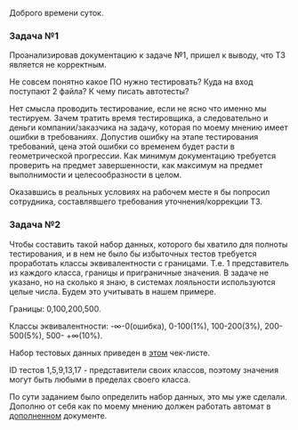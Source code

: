Доброго времени суток.

###  Задача №1

Проанализировав документацию к задаче №1, пришел к выводу, что ТЗ является не корректным.

Не совсем понятно какое ПО нужно тестировать? Куда на вход поступают 2 файла? К чему писать автотесты?

Нет смысла проводить тестирование, если не ясно что именно мы тестируем. Зачем тратить время тестировщика, а следовательно и деньги компании/заказчика на задачу, которая по моему мнению имеет ошибки в требованиях. Допустив ошибку на этапе тестирования требований, цена этой ошибки со временем будет расти в геометрической прогрессии. 
Как минимум документацию требуется проверить на предмет завершенности, как максимум на предмет выполнимости и целесообразности в целом.

Оказавшись в реальных условиях на рабочем месте я бы попросил сотрудника, составлявшего требования уточнения/коррекции ТЗ.

### Задача №2

Чтобы составить такой набор данных, которого бы хватило для полноты тестирования, и в нем не было бы избыточных тестов
требуется проработать классы эквивалентности с границами. Т.е. 1 представитель из каждого класса, границы и приграничные значения.
В задаче не указано, но на сколько я знаю, в системах лояльности используются целые числа. Будем это учитывать в нашем примере.

Границы: 0,100,200,500.

Классы эквивалентности: -∞-0(ошибка), 0-100(1%), 100-200(3%), 200-500(5%), 500- +∞(10%).

Набор тестовых данных приведен в [этом](https://github.com/luka77mavs/TaskTestData/blob/main/Checklist1.xlsx) чек-листе.

ID тестов 1,5,9,13,17 - представители своих классов, поэтому значения могут быть любыми в пределах своего класса.

По сути заданием было определить набор данных, это мы уже сделали. Дополню от себя как по моему мнению должен работать автомат в [дополненном](https://github.com/luka77mavs/TaskTestData/blob/main/Checklist2.xlsx) документе.
